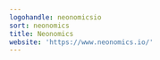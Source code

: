 ```yaml
---
logohandle: neonomicsio
sort: neonomics
title: Neonomics
website: 'https://www.neonomics.io/'
---
```

